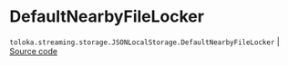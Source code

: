 # DefaultNearbyFileLocker
`toloka.streaming.storage.JSONLocalStorage.DefaultNearbyFileLocker` | [Source code](https://github.com/Toloka/toloka-kit/blob/v1.1.2/src/streaming/storage.py#L80)

